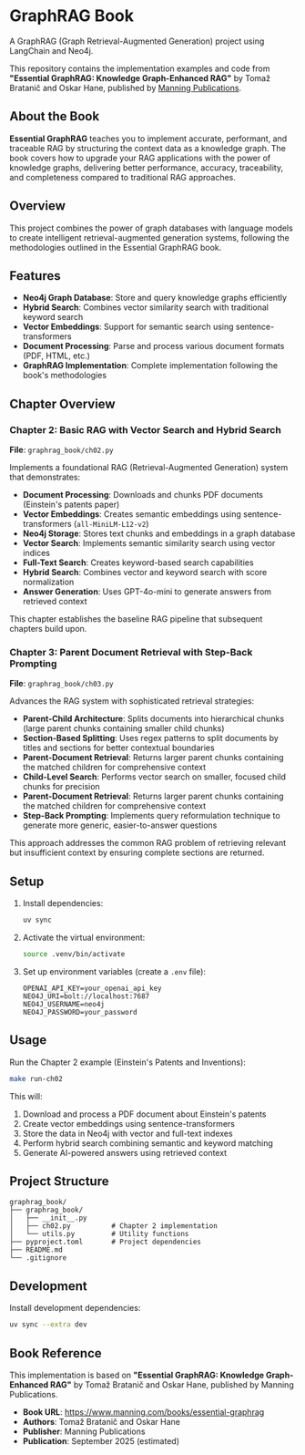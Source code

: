 # GraphRAG Book

A GraphRAG (Graph Retrieval-Augmented Generation) project using LangChain and Neo4j.

This repository contains the implementation examples and code from **"Essential GraphRAG: Knowledge Graph-Enhanced RAG"** by Tomaž Bratanič and Oskar Hane, published by [Manning Publications](https://www.manning.com/books/essential-graphrag).

## About the Book

**Essential GraphRAG** teaches you to implement accurate, performant, and traceable RAG by structuring the context data as a knowledge graph. The book covers how to upgrade your RAG applications with the power of knowledge graphs, delivering better performance, accuracy, traceability, and completeness compared to traditional RAG approaches.

## Overview

This project combines the power of graph databases with language models to create intelligent retrieval-augmented generation systems, following the methodologies outlined in the Essential GraphRAG book.

## Features

- **Neo4j Graph Database**: Store and query knowledge graphs efficiently
- **Hybrid Search**: Combines vector similarity search with traditional keyword search
- **Vector Embeddings**: Support for semantic search using sentence-transformers
- **Document Processing**: Parse and process various document formats (PDF, HTML, etc.)
- **GraphRAG Implementation**: Complete implementation following the book's methodologies

## Chapter Overview

### Chapter 2: Basic RAG with Vector Search and Hybrid Search
**File**: `graphrag_book/ch02.py`

Implements a foundational RAG (Retrieval-Augmented Generation) system that demonstrates:
- **Document Processing**: Downloads and chunks PDF documents (Einstein's patents paper)
- **Vector Embeddings**: Creates semantic embeddings using sentence-transformers (`all-MiniLM-L12-v2`)
- **Neo4j Storage**: Stores text chunks and embeddings in a graph database
- **Vector Search**: Implements semantic similarity search using vector indices
- **Full-Text Search**: Creates keyword-based search capabilities
- **Hybrid Search**: Combines vector and keyword search with score normalization
- **Answer Generation**: Uses GPT-4o-mini to generate answers from retrieved context

This chapter establishes the baseline RAG pipeline that subsequent chapters build upon.

### Chapter 3: Parent Document Retrieval with Step-Back Prompting
**File**: `graphrag_book/ch03.py`

Advances the RAG system with sophisticated retrieval strategies:
- **Parent-Child Architecture**: Splits documents into hierarchical chunks (large parent chunks containing smaller child chunks)
- **Section-Based Splitting**: Uses regex patterns to split documents by titles and sections for better contextual boundaries
- **Parent-Document Retrieval**: Returns larger parent chunks containing the matched children for comprehensive context
- **Child-Level Search**: Performs vector search on smaller, focused child chunks for precision
- **Parent-Document Retrieval**: Returns larger parent chunks containing the matched children for comprehensive context
- **Step-Back Prompting**: Implements query reformulation technique to generate more generic, easier-to-answer questions

This approach addresses the common RAG problem of retrieving relevant but insufficient context by ensuring complete sections are returned.

## Setup

1. Install dependencies:
   ```bash
   uv sync
   ```

2. Activate the virtual environment:
   ```bash
   source .venv/bin/activate
   ```

3. Set up environment variables (create a `.env` file):
   ```
   OPENAI_API_KEY=your_openai_api_key
   NEO4J_URI=bolt://localhost:7687
   NEO4J_USERNAME=neo4j
   NEO4J_PASSWORD=your_password
   ```


## Usage

Run the Chapter 2 example (Einstein's Patents and Inventions):
```bash
make run-ch02
```

This will:
1. Download and process a PDF document about Einstein's patents
2. Create vector embeddings using sentence-transformers
3. Store the data in Neo4j with vector and full-text indexes
4. Perform hybrid search combining semantic and keyword matching
5. Generate AI-powered answers using retrieved context

## Project Structure

```
graphrag_book/
├── graphrag_book/
│   ├── __init__.py
│   ├── ch02.py          # Chapter 2 implementation
│   └── utils.py         # Utility functions
├── pyproject.toml       # Project dependencies
├── README.md
└── .gitignore
```

## Development

Install development dependencies:
```bash
uv sync --extra dev
```

## Book Reference

This implementation is based on **"Essential GraphRAG: Knowledge Graph-Enhanced RAG"** by Tomaž Bratanič and Oskar Hane, published by Manning Publications. 

- **Book URL**: https://www.manning.com/books/essential-graphrag
- **Authors**: Tomaž Bratanič and Oskar Hane
- **Publisher**: Manning Publications
- **Publication**: September 2025 (estimated)
